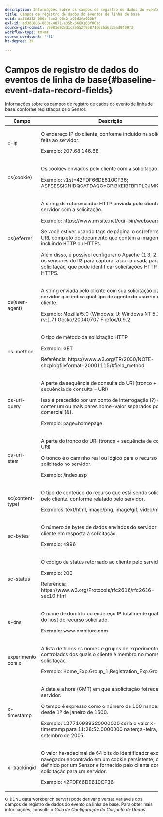```yaml
---
description: Informações sobre os campos de registro de dados do evento de linha de base, conforme registrados pelo Sensor.
title: Campos de registro de dados do eventos de linha de base
uuid: aa36d332-089c-4ae2-98e2-a93d2fa023b7
exl-id: ad3d8806-863a-4871-a35b-6680163f00ac
source-git-commit: 79981e92dd1c2e552f958716626a632ead940973
workflow-type: tm+mt
source-wordcount: '461'
ht-degree: 3%

---
```


# Campos de registro de dados do eventos de linha de base{#baseline-event-data-record-fields}

Informações sobre os campos de registro de dados do evento de linha de base, conforme registrados pelo Sensor.

<table id="table_E29606BB010E4DB48C463979B7BEC769">
 <thead>
  <tr>
   <th colname="col1" class="entry"> Campo </th>
   <th colname="col2" class="entry"> Descrição </th>
  </tr>
 </thead>
 <tbody>
  <tr>
   <td colname="col1"> c-ip </td>
   <td colname="col2"> <p>O endereço IP do cliente, conforme incluído na solicitação feita ao servidor. </p> <p>Exemplo: 207.68.146.68 </p> </td>
  </tr>
  <tr>
   <td colname="col1"> cs(cookie) </td>
   <td colname="col2"> <p>Os cookies enviados pelo cliente com a solicitação. </p> <p>Exemplo: v1st=42FDF66DE610CF36; ASPSESSIONIDQCATDAQC=GPIBKEIBFBFIPLOJMKCAAEPM; </p> </td>
  </tr>
  <tr>
   <td colname="col1"> cs(referrer) </td>
   <td colname="col2"> <p>A string do referenciador HTTP enviada pelo cliente para o servidor com a solicitação. </p> <p>Exemplo: https://www.mysite.net/cgi-bin/websearch?qry </p> <p>Se você estiver usando tags de página, o cs(referrer) será o URL completo do documento que contém a imagem da tag, incluindo HTTP ou HTTPs. </p> <p>Além disso, é possível configurar o Apache (1.3, 2.0 e 2.2) e os sensores do IIS para capturar a porta usada para a solicitação, que pode identificar solicitações HTTP versus HTTPS. </p> </td>
  </tr>
  <tr>
   <td colname="col1"> cs(user-agent) </td>
   <td colname="col2"> <p>A string enviada pelo cliente com sua solicitação para o servidor que indica qual tipo de agente do usuário é o cliente. </p> <p>Exemplo: Mozilla/5.0 (Windows; U; Windows NT 5.1; en-US; rv:1.7) Gecko/20040707 Firefox/0.9.2 </p> </td>
  </tr>
  <tr>
   <td colname="col1"> cs-method </td>
   <td colname="col2"> <p>O tipo de método da solicitação HTTP </p> <p>Exemplo: GET </p> <p>Referência: https://www.w3.org/TR/2000/NOTE-shoplogfileformat-20001115/#field_method </p> </td>
  </tr>
  <tr>
   <td colname="col1"> cs-uri-query </td>
   <td colname="col2"> <p>A parte da sequência de consulta do URI (tronco + sequência de consulta = URI) </p> <p>Isso é precedido por um ponto de interrogação (?) e podem conter um ou mais pares nome-valor separados por "E" comercial (&amp;). </p> <p>Exemplo: page=homepage </p> </td>
  </tr>
  <tr>
   <td colname="col1"> cs-uri-stem </td>
   <td colname="col2"> <p>A parte do tronco do URI (tronco + sequência de consulta = URI) </p> <p>O tronco é o caminho real ou lógico para o recurso solicitado no servidor. </p> <p>Exemplo: /index.asp </p> </td>
  </tr>
  <tr>
   <td colname="col1"> sc(content-type) </td>
   <td colname="col2"> <p>O tipo de conteúdo do recurso que está sendo solicitado pelo cliente, conforme relatado pelo servidor. </p> <p>Exemplos: text/html, image/png, image/gif, video/mpeg </p> </td>
  </tr>
  <tr>
   <td colname="col1"> sc-bytes </td>
   <td colname="col2"> <p>O número de bytes de dados enviados do servidor para o cliente em resposta à solicitação. </p> <p>Exemplo: 4996 </p> </td>
  </tr>
  <tr>
   <td colname="col1"> sc-status </td>
   <td colname="col2"> <p>O código de status retornado ao cliente pelo servidor. </p> <p>Exemplo: 200 </p> <p>Referência: https://www.w3.org/Protocols/rfc2616/rfc2616-sec10.html </p> </td>
  </tr>
  <tr>
   <td colname="col1"> s-dns </td>
   <td colname="col2"> <p>O nome de domínio ou endereço IP totalmente qualificado do host do recurso solicitado. </p> <p>Exemplo: www.omniture.com </p> </td>
  </tr>
  <tr>
   <td colname="col1"> experimento com x </td>
   <td colname="col2"> <p>A lista de todos os nomes e grupos de experimentos controlados dos quais o cliente é membro no momento da solicitação. </p> <p>Exemplo: Home_Exp.Group_1,Registration_Exp.Group_2 </p> </td>
  </tr>
  <tr>
   <td colname="col1"> x-timestamp </td>
   <td colname="col2"> <p>A data e a hora (GMT) em que a solicitação foi recebida pelo servidor. </p> <p>O tempo é expresso como o número de 100 nanossegundos desde 1º de janeiro de 1600. </p> <p>Exemplo: 127710989320000000 seria o valor x-timestamp para 11:28:52.0000000 na terça-feira, 13 de setembro de 2005. </p> </td>
  </tr>
  <tr>
   <td colname="col1"> x-trackingid </td>
   <td colname="col2"> <p>O valor hexadecimal de 64 bits do identificador exclusivo do navegador encontrado em um cookie persistente, conforme definido por um <span class="wintitle"> Sensor </span> e fornecido pelo cliente com uma solicitação para um servidor. </p> <p>Exemplo: 42FDF66DE610CF36 </p> </td>
  </tr>
 </tbody>
</table>

O [!DNL data workbench server] pode derivar diversas variáveis dos campos de registro de dados do evento da linha de base. Para obter mais informações, consulte o *Guia de Configuração do Conjunto de Dados*.
